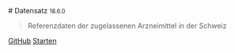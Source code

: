<div class='animation'></div>
# Datensatz <small>18.6.0</small>

> Referenzdaten der zugelassenen Arzneimittel in der Schweiz

[GitHub](https://github.com/epha/domain-datensatz)
[Starten](?id=main)
